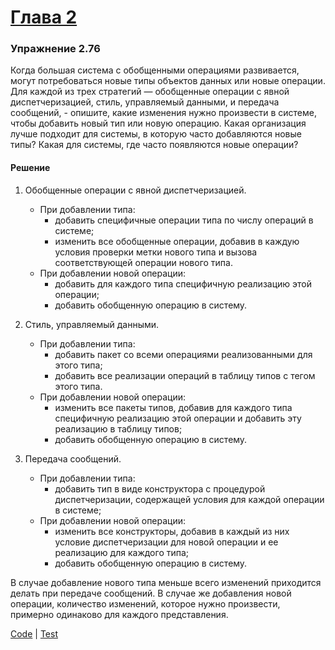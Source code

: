 # [Глава 2](../index.md#Глава-2)

### Упражнение 2.76
Когда большая система с обобщенными операциями развивается, могут потребоваться новые типы объектов данных или новые операции. Для каждой из трех стратегий — обобщенные операции с явной диспетчеризацией, стиль, управляемый данными, и передача сообщений, - опишите, какие изменения нужно произвести в системе, чтобы добавить новый тип или новую операцию. Какая организация лучше подходит для системы, в которую часто добавляются новые типы? Какая для системы, где часто появляются новые операции?

#### Решение
1. Обобщенные операции с явной диспетчеризацией.
    * При добавлении типа:
      - добавить специфичные операции типа по числу операций в системе;
      - изменить все обобщенные операции, добавив в каждую условия проверки метки нового типа и вызова соответствующей операции нового типа.
    * При добавлении новой операции:
      - добавить для каждого типа специфичную реализацию этой операции;
      - добавить обобщенную операцию в систему.


2. Стиль, управляемый данными.
    * При добавлении типа:
      - добавить пакет со всеми операциями реализованными для этого типа;
      - добавить все реализации операций в таблицу типов с тегом этого типа.
    * При добавлении новой операции:
      - изменить все пакеты типов, добавив для каждого типа специфичную реализацию этой операции и добавить эту реализацию в таблицу типов;
      - добавить обобщенную операцию в систему.


3. Передача сообщений.
    * При добавлении типа:
      - добавить тип в виде конструктора с процедурой диспетчеризации, содержащей условия для каждой операции в системе;
    * При добавлении новой операции:
      - изменить все конструкторы, добавив в каждый из них условие диспетчеризации для новой операции и ее реализацию для каждого типа;
      - добавить обобщенную операцию в систему.

В случае добавление нового типа меньше всего изменений приходится делать при передаче сообщений. В случае же добавления новой операции, количество изменений, которое нужно произвести, примерно одинаково для каждого представления.

[Code](../../src/sicp/chapter02/2_76.clj) | [Test](../../test/sicp/chapter02/2_76_test.clj)
